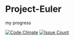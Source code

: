 # Project-Euler
my progress

[![Code Climate](https://lima.codeclimate.com/github/klysium/Project-Euler/badges/gpa.svg)](https://lima.codeclimate.com/github/klysium/Project-Euler)
[![Issue Count](https://lima.codeclimate.com/github/klysium/Project-Euler/badges/issue_count.svg)](https://lima.codeclimate.com/github/klysium/Project-Euler)

